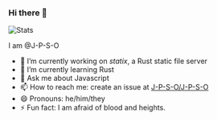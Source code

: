### Hi there 👋

![Stats](https://github-readme-stats.vercel.app/api/top-langs?username=J-P-S-O&langs_count=10&layout=compact)


I am @J-P-S-O

- 🔭 I’m currently working on *statix*, a Rust static file server
- 🌱 I’m currently learning Rust
- 💬 Ask me about Javascript
- 📫 How to reach me: create an issue at [J-P-S-O/J-P-S-O](https://github.com/J-P-S-O/J-P-S-O)
- 😄 Pronouns: he/him/they
- ⚡ Fun fact: I am afraid of blood and heights.

